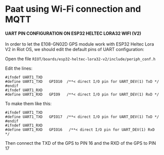 # Paat using Wi-Fi connection and MQTT

#### UART PIN CONFIGURATION ON ESP32 HELTEC LORA32 WIFI (V2)

In order to let the E108-GN02D GPS module work with ESP32 Heltec Lora V2 in Riot OS, we should edit the default pins of UART configuration:

Open the file `RIOT/boards/esp32-heltec-lora32-v2/include/periph_conf.h`

Edit the lines:

```
#ifndef UART1_TXD
#define UART1_TXD   GPIO10  /**< direct I/O pin for UART_DEV(1) TxD */
#endif
#ifndef UART1_RXD
#define UART1_RXD   GPIO9   /**< direct I/O pin for UART_DEV(1) RxD */
```

To make them like this:

```
#ifndef UART1_TXD
#define UART1_TXD   GPIO17  /**< direct I/O pin for UART_DEV(1) TxD */
#endif
#ifndef UART1_RXD
#define UART1_RXD   GPIO16   /**< direct I/O pin for UART_DEV(1) RxD */
```

Then connect the TXD of the GPS to PIN 16 and the RXD of the GPS to PIN 17
